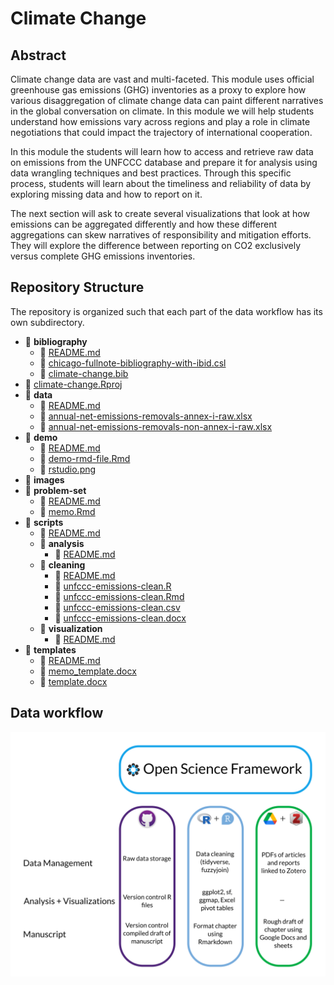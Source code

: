 # Climate Change

## Abstract

Climate change data are vast and multi-faceted. This module uses official greenhouse gas emissions (GHG) inventories as a proxy to explore how various disaggregation of climate change data can paint different narratives in the global conversation on climate. In this module we will help students understand how emissions vary across regions and play a role in climate negotiations that could impact the trajectory of international cooperation.

In this module the students will learn how to access and retrieve raw data on emissions from the UNFCCC database and prepare it for analysis using data wrangling techniques and best practices. Through this specific process, students will learn about the timeliness and reliability of data by exploring missing data and how to report on it.

The next section will ask to create several visualizations that look at how emissions can be aggregated differently and how these different aggregations can skew narratives of responsibility and mitigation efforts. They will explore the difference between reporting on CO2 exclusively versus complete GHG emissions inventories.

## Repository Structure

The repository is organized such that each part of the data workflow has its own subdirectory.

   - 📂 __bibliography__
     - 📄 [README.md](bibliography/README.md)
     - 📄 [chicago\-fullnote\-bibliography\-with\-ibid.csl](bibliography/chicago-fullnote-bibliography-with-ibid.csl)
     - 📄 [climate\-change.bib](bibliography/climate-change.bib)
   - 📄 [climate\-change.Rproj](climate-change.Rproj)
   - 📂 __data__
     - 📄 [README.md](data/README.md)
     - 📄 [annual\-net\-emissions\-removals\-annex\-i\-raw.xlsx](data/annual-net-emissions-removals-annex-i-raw.xlsx)
     - 📄 [annual\-net\-emissions\-removals\-non\-annex\-i\-raw.xlsx](data/annual-net-emissions-removals-non-annex-i-raw.xlsx)
   - 📂 __demo__
     - 📄 [README.md](demo/README.md)
     - 📄 [demo\-rmd\-file.Rmd](demo/demo-rmd-file.Rmd)
     - 📄 [rstudio.png](demo/rstudio.png)
   - 📂 __images__
   - 📂 __problem\-set__
     - 📄 [README.md](problem-set/README.md)
     - 📄 [memo.Rmd](problem-set/memo.Rmd)
   - 📂 __scripts__
     - 📄 [README.md](scripts/README.md)
     - 📂 __analysis__
       - 📄 [README.md](scripts/analysis/README.md)
     - 📂 __cleaning__
       - 📄 [README.md](scripts/cleaning/README.md)
       - 📄 [unfccc\-emissions\-clean.R](scripts/cleaning/unfccc-emissions-clean.R)
       - 📄 [unfccc\-emissions\-clean.Rmd](scripts/cleaning/unfccc-emissions-clean.Rmd)
       - 📄 [unfccc\-emissions\-clean.csv](scripts/cleaning/unfccc-emissions-clean.csv)
       - 📄 [unfccc\-emissions\-clean.docx](scripts/cleaning/unfccc-emissions-clean.docx)
     - 📂 __visualization__
       - 📄 [README.md](scripts/visualization/README.md)
   - 📂 __templates__
     - 📄 [README.md](templates/README.md)
     - 📄 [memo\_template.docx](templates/memo_template.docx)
     - 📄 [template.docx](templates/template.docx)


## Data workflow

![](images/workflow-schema.png)


